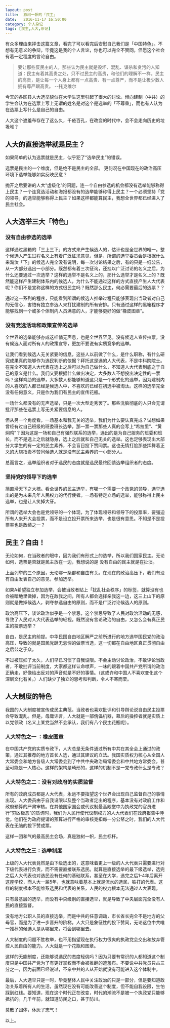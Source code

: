 ```yaml
---
layout: post
title:  独树一帜的「民主」
date:   2016-11-17 16:50:00
category: 个人杂记
tags: [民主,人大,杂记]
---
```



有众多理由来抨击这篇文章，看完了可以看完后安慰自己我们是「中国特色」。不想有无意义的争辩，毕竟这是我的个人言论，你也可以完全不赞同，但愿这个社会有着一定程度的言论自由。

> 要让那些反民主的人，那些认为民主就是毁坏、混乱、谋杀和贪污的人知道：民主有着其高贵之处，只不过民主的高贵，和他们的理解不一样。民主的高贵，是让每一个人身上都有一点高贵、有一点尊严，而不是让极少数人拥有尊严跟高贵。    --托克维尔  

今天的各区县人大选举貌似在大学生这里引起了很大的讨论。倾向建制（中共）的学生会认为在选票上写上无谓的姓名是对这个是选举的「不尊重」，而也有人认为在选票上写什么是自己的自由。

人大这个遮羞布存在了这么久，千疮百孔，在改变的时代中，会不会走向历史的垃圾堆？

## 人大的直接选举就是民主？
如果简单的认为选票就是民主，似乎犯了“选举民主”的错误。

选票是民主的一个维度，但是绝不是民主的全部。 更何况在中国现在的政治高压环境下选举能够如实反映民意？

抛开之后要讲的人大“虚级化”的问题，连一个自由参选的机会都没有选举能够称得上民主？一个连竞选活动和海报都没有的选举能够称得上民主？一个必须坚持「党的领导」的选举能够称得上民主？如果这样都能算民主，我想全世界都已经进入了民主社会。

## 人大选举三大「特色」
### 没有自由参选的选举
这样通过黑箱的「三上三下」的方式来产生候选人的，估计也是全世界的唯一。整个候选人产生过程名义上有着广泛征求意见，但是，所谓的选举委员会是根据什么来淘汰「下」的候选人完全没有说明，每一次讨论结果之后，有的只是一纸公告，从一大部分选出一小部分。既然都有着三次征询，还挂以广泛讨论的名义之后，为什么还要通过一次选举？这样的选举不是名义上的，那什么选举才是名义上的？既然能这样产生建制体系内的候选人，为什么不能通过这样的方式直接产生人大代表呢？你们不是宣称这样的方式很民主吗？既然那么民主，何必需要最后的选票？？

通过这一系列的程序，只能看到所谓的候选人推举过程只能够表现出当政者对自己的无信心，害怕有独立参选人来打扰建制的所有安排。只有通过这样的黑箱程序才能够找到一个或多个体制内人员满意的人，才能够更好的做“橡皮图章”。

### 没有竞选活动和政策宣传的选举

全世界的选举能够办成这样悄无声息，也是全世界罕见。没有候选人宣传拉票，没有候选人面对所有人的政策宣导，更加不要说有实质竞争的选举。

让我们看到候选人无关紧要的信息，这些人以前做了什么，是什么职称，有什么研究成果真的能够作为选民判断的依据？拜托这是选的人大代表，不是中科院院士。在完全不知道人大代表在选上之后可以为自己做什么，不知道人大代表到底之于自己的意义是什么。我们又要根据什么做出决定，大多数人不想投出决定性的一票吗？这样鸡肋的选举，大多数人都能够知道这只是一个形式化的选举，因为建制内的人喜欢的人都已经是候选人中，不喜欢的已经在初选中被淘汰。这样的选举完全没有任何意义，只是作为我们有民主的宣传花瓶。

一场什么都没有的无声选举，只是一次大型走秀罢了。那些洗脑彻底的人只会无谓批评那些在选票上写无关紧要信息的人。

但从另一个角度看，一场基本和我无关的选举，我们为什么要认真完成？试想如果曾经有过自己班级的班委班长选举，那一票一票那些人真的会写上“希拉里”、“黄焖鸡”？因为这是一场和自己有强烈联系的选举，选出的是为自己服务的班委和班长，而不是选上之后就隐身，选上之后就和自己无关的选举。这也足够表现出大部分大学生的有一定的民主素养，不会盲目投下赞同票。这也无情打脸那些挥舞着正义的大旗指责不赞同候选人就是没有民主素养的一小部分人。

总而言之，选举组织者对于选民的态度就是选民最终回馈选举组织者的态度。

### 坚持党的领导下的选举

简直滑天下之大稽。看全世界的民主选举，有哪一个需要一个政党的领导，选举选出的是为未来几年人民权力的代行使者。一场有特定立场的选举，能够称得上民主选举，也是让人笑掉大牙。

所谓的选举大会也是党领导的一个体现，为了体现领导和领导下的投票率，要强迫所有人来开大会投票，而不是设立投开票所来选举，也是很有意思。不知是不是投票率也是政绩之一？

## 民主？自由！
无论如何，在当政者的眼中，因为我们有形式上的选举，所以我们国家民主。无论如何，选票是否就是民主放在一边，我想说的是 没有自由的民主就是在扯淡。

上面列举的三个原因，无论哪一条都和自由有关。在现在的政治高压下，我们有没有自由发表自己的意见，参加选举。

如果A希望独立参加选举，会被当政者贴上「扰乱社会秩序」的标签，就算没有也会被暗地里做掉，因为在敌我之间，所有人都会选择亲我这一边，这三上山下的原则就是做掉候选人，剥夺参选自由的原则，而不是广泛讨论候选人的原则。

政治高压下，谈论政治似乎是一个禁忌，这个禁忌导致了人民对政治活动的无感，导致了人民对人大代表选举的轻视。既然没有言论政治的自由，又怎么会有真正民主的投票选举？

自由，是民主的前提。中华民国自由地区解严之前所进行的地方选举国民党的政治高压，导致的就是国民党肆无忌惮的做票当选，这一切都在自由地区真正贯彻自由之后公之于众。

不过被压抑了太久，人们早已习惯了自我设限。不会主动讨论政治，不敢评论当政者，不敢批评当前制度，大家都这样认命噤声，一味的跟着中国共产党所谓的政治正确走，好像给出反对的声音就是不好的事情。（这或许和中国人不喜欢变化这个深层文化有关。）人们缺少了独立的思考和判断，令人不寒而栗。

## 人大制度的特色
我国的人大制度被宣传成民主典范。当政者也喜欢批评和引导舆论说自由民主投票会导致混乱。但是，毋庸讳言，人大就是一部傀儡机器，幕后的操控者就是实质上以党领政（名义上某党当然不会承认，我们有八个民主花瓶呢）。

### 人大特色之一 ：橡皮图章
在中国共产党的实质专政下，人大总是无条件通过所有中共在其全会上通过的政策，通过其推荐的地方首长人选，通过其建议的立法。我国实质权力核心从全国人大常委会和地方各级人大常委会到了中共中央政治局常委会和中共地方常委会，甚至可能是一人核心。这样的架构是畸形的，这样的机制不是一党专政什么是专政？

### 人大特色之二：没有对政府的实质监督

所有的政府成员都是人大代表，永远不要指望这个世界会出现自己监督自己的事情出现。人大委员由于自我设限以及整个当政者定出的程序，基本没有对政府工作和政府预算的严肃审核。在其他国家国会或代议制最高殿堂中为执政党的官员进行“穷凶极恶”的质询时，我们为人民行使代议制权力的人大代表们在政府报告中睡觉。他们在为政府提请的预算进行严格的审核克扣每一分公帑之时，我们的人大代表在无脑的投下赞成票。

这样一团和气的最高民主会场，真是独树一帜，民主标杆。

### 人大特色之三：选举制度

上级的人大代表竟然是由下级选出的，这意味着更上一级的人大代表只需要进行对下级代表进行负责，而不需要直接联系选民。就算是直接选举的最下级选举，选完之后人大代表也对选民没有任何的基础联系，甚至在大学，选完之后1-4年后离开这座学校，而人大一届5年，也就意味着基本上就是流水的选民，铁打的代表。这样的制度根本不能维系选民和代表的关系，人民的权力根本无法通过人大表现。

只有最基层的选举，而没有中央级别的直接选举，就是导致了中央层面完全没有人民的直接监督。

没有地方公职人员的直接选举，而是中共的任意调动，市长省长完全不是地方的父母官，而是为了进一步晋升的阶梯。人大只是象征性的投下赞同，无论这位中共唯一推荐的候选人是从哪里来，将会到哪里去。

人大制度的问题不胜枚举，也不用指望现在执行权力很爽的执政党会交出和放弃管控人民自由的能力。人大就是一个花瓶和图章。

这样的无能制度，还能够说选民的态度轻佻吗？因为只要有常识的人都知道这个制度只是中国共产党为了有更好掌权而不会被推翻的遮羞布。不要说中共党员只占三分之一，因为前面已经说过，不亲中共的人从开始就没有可能进入这个体制中。

最后，人大选举只是一时，毕竟整体人民中关注政治的只是一部分，但是要知道政治关系着所有人的生活，虽然现在没有可能改善这个制度，但不能自我设限，生怕踩到红线。要知道，现在这个时代正在改变，时代的潮流不是被一个执政党只能够抵抗的。几千年前，就知道防民之口，甚于防川。

莫散了团体，休灰了志气！


以上。







